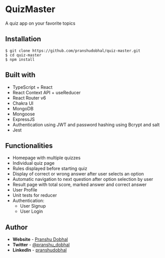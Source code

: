 # QuizMaster

A quiz app on your favorite topics

## **Installation**

```
$ git clone https://github.com/pranshudobhal/quiz-master.git
$ cd quiz-master
$ npm install
```

## **Built with**

- TypeScript + React
- React Context API + useReducer
- React Router v6
- Chakra UI
- MongoDB
- Mongoose
- ExpressJS
- Authentication using JWT and password hashing using Bcrypt and salt
- Jest

## **Functionalities**

- Homepage with multiple quizzes
- Individual quiz page
- Rules displayed before starting quiz
- Display of correct or wrong answer after user selects an option
- Automatic navigation to next question after option selection by user
- Result page with total score, marked answer and correct answer
- User Profile
- Unit tests for reducer
- Authentication:
  - User Signup
  - User Login

## **Author**

- **Website** - [Pranshu Dobhal](https://pranshudobhal.netlify.app/)
- **Twitter** - [@pranshu_dobhal](https://twitter.com/pranshu_dobhal)
- **LinkedIn** - [pranshudobhal](https://www.linkedin.com/in/pranshudobhal/)
